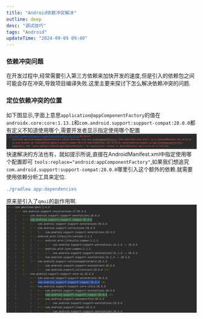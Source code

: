 ```yaml
---
title: "Android依赖冲突解决"
outline: deep
desc: "调试技巧"
tags: "Android"
updateTime: "2024-09-09 09:40"
---
```


### 依赖冲突问题
在开发过程中,经常需要引入第三方依赖来加快开发的速度,但是引入的依赖包之间可能会存在冲突,导致项目编译失败.这里主要来探讨下怎么解决依赖冲突的问题.

### 定位依赖冲突的位置
如下图显示,字面上意思`application@appComponentFactory`的值在`androidx.core:core:1.13.1`和`com.android.support:support-compat:28.0.0`都有定义不知道使用哪个,需要开发者显示指定使用哪个配置
![依赖冲突问题](images/2024/09/09/Android_依赖冲突问题_20240909_01.png)
快速解决的方法也有，就如提示所说,直接在AndroidManifest.xml中指定使用哪个配置即可
`tools:replace="android:appComponentFactory"`,如果我们想追究`com.android.support:support-compat:28.0.0`哪里引入这个额外的依赖.就需要使用依赖分析工具来定位.
```gradle
./gradlew app:dependencies
```
原来是引入了`qmui`的副作用啊.
![Android_依赖定位_20240909_02](images/2024/09/09/Android_依赖定位_20240909_02.png)
